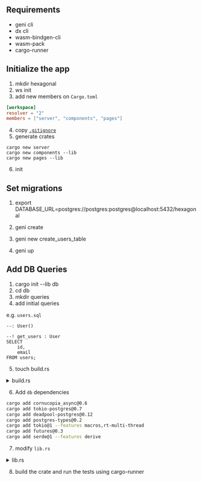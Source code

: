 ## Requirements

- geni cli
- dx cli
- wasm-bindgen-cli
- wasm-pack
- cargo-runner

## Initialize the app

1. mkdir hexagonal
2. ws init
3. add new members on `Cargo.toml`

```toml
[workspace]
resolver = "2"
members = ["server", "components", "pages"]
```

4. copy [`.gitignore` ](https://gist.github.com/codeitlikemiley/f4b405d7afe8b76d7ce799c1732649db)
5. generate crates

```
cargo new server
cargo new components --lib
cargo new pages --lib
```

6. init

## Set migrations

1. export DATABASE_URL=postgres://postgres:postgres@localhost:5432/hexagonal

2. geni create

3. geni new create_users_table

4. geni up

## Add DB Queries

1. cargo init --lib db
2. cd db
3. mkdir queries
4. add initial queries

e.g. `users.sql`

```
--: User()

--! get_users : User
SELECT 
    id, 
    email
FROM users;
```

5. touch build.rs

<details> 
<summary>build.rs</summary>

```rust
use std::env;
use std::path::Path;

fn main() {
    // Compile our SQL
    cornucopia();
}

fn cornucopia() {
    // For the sake of simplicity, this example uses the defaults.
    let queries_path = "queries";

    let out_dir = env::var_os("OUT_DIR").unwrap();
    let file_path = Path::new(&out_dir).join("cornucopia.rs");

    let db_url = env::var_os("DATABASE_URL").unwrap();

    // Rerun this build script if the queries or migrations change.
    println!("cargo:rerun-if-changed={queries_path}");

    // Call cornucopia. Use whatever CLI command you need.
    let output = std::process::Command::new("cornucopia")
        .arg("-q")
        .arg(queries_path)
        .arg("--serialize")
        .arg("-d")
        .arg(&file_path)
        .arg("live")
        .arg(db_url)
        .output()
        .unwrap();

    // If Cornucopia couldn't run properly, try to display the error.
    if !output.status.success() {
        panic!("{}", &std::str::from_utf8(&output.stderr).unwrap());
    }
}
```
</details>

6. Add `db` dependencies

```sh
cargo add cornucopia_async@0.6
cargo add tokio-postgres@0.7
cargo add deadpool-postgres@0.12
cargo add postgres-types@0.2
cargo add tokio@1 --features macros,rt-multi-thread
cargo add futures@0.3
cargo add serde@1 --features derive
```

7. modify `lib.rs`

<details>
<summary>lib.rs</summary>

```rust
use std::str::FromStr;

pub use cornucopia_async::Params;
pub use deadpool_postgres::{Pool, PoolError, Transaction};
pub use tokio_postgres::Error as TokioPostgresError;
pub use queries::users::User;

pub fn create_pool(database_url: &str) -> deadpool_postgres::Pool {
    let config = tokio_postgres::Config::from_str(database_url).unwrap();
    let manager = deadpool_postgres::Manager::new(config, tokio_postgres::NoTls);
    deadpool_postgres::Pool::builder(manager).build().unwrap()
}

include!(concat!(env!("OUT_DIR"), "/cornucopia.rs"));

#[cfg(test)]
mod tests {
    use super::*;
    #[tokio::test]
    async fn load_users() {
        let db_url = std::env::var("DATABASE_URL").unwrap();
        let pool = create_pool(&db_url);

        let client = pool.get().await.unwrap();
        //let transaction = client.transaction().await.unwrap();

        let users = crate::queries::users::get_users()
            .bind(&client)
            .all()
            .await
            .unwrap();

        dbg!(users);
    }
}
```
</details>

8. build the crate and run the tests using cargo-runner